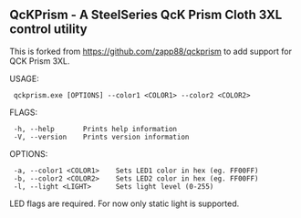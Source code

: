 ## QcKPrism - A SteelSeries QcK Prism Cloth 3XL control utility

This is forked from https://github.com/zapp88/qckprism to add support for QCK Prism 3XL.  

USAGE:

     qckprism.exe [OPTIONS] --color1 <COLOR1> --color2 <COLOR2>

FLAGS:

     -h, --help       Prints help information
     -V, --version    Prints version information

OPTIONS:

     -a, --color1 <COLOR1>    Sets LED1 color in hex (eg. FF00FF)
     -b, --color2 <COLOR2>    Sets LED2 color in hex (eg. FF00FF)
     -l, --light <LIGHT>      Sets light level (0-255)
  
 LED flags are required. For now only static light is supported.
